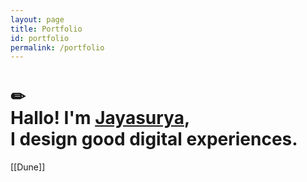 ```yaml
---
layout: page
title: Portfolio
id: portfolio
permalink: /portfolio
---
```


<h1>✏<br />Hallo! I'm <a class="internal-link internal-link-page" href="/about">Jayasurya</a>,<br />I design good digital experiences.</h1>

[[Dune]]
